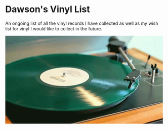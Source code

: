 # Dawson's Vinyl List

An ongoing list of all the vinyl records I have collected as well as my wish list for vinyl I would like to collect in the future.

![Vinyl Record Spinning](Vinyl.gif)